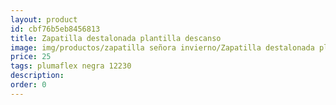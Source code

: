 ```yaml
---
layout: product
id: cbf76b5eb8456813
title: Zapatilla destalonada plantilla descanso
image: img/productos/zapatilla señora invierno/Zapatilla destalonada plantilla descanso=25=plumaflex negra 12230.webp
price: 25
tags: plumaflex negra 12230
description: 
order: 0
---
```


